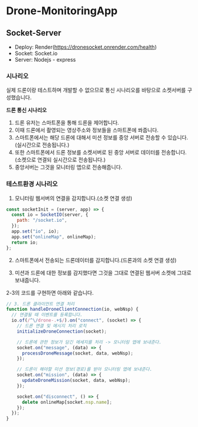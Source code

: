 # Drone-MonitoringApp

## Socket-Server

- Deploy: Render(https://dronesocket.onrender.com/health)
- Socket: Socket.io
- Server: Nodejs - express

### 시나리오

실제 드론이랑 테스트하며 개발할 수 없으므로 통신 시나리오를 바탕으로 소켓서버를 구성했습니다.

**드론 통신 시나리오**

1. 드론 유저는 스마트폰을 통해 드론을 제어합니다.
2. 이때 드론에서 촬영되는 영상주소와 정보들을 스마트폰에 쏴줍니다.
3. 스마트폰에서는 해당 드론에 대해서 미션 정보를 중앙 서버로 전송할 수 있습니다.(실시간으로 전송됩니다.)
4. 또한 스마트폰에서 드론 정보를 소켓서버로 된 중앙 서버로 데이터를 전송합니다.(소켓으로 연결되 실시간으로 전송됩니다.)
5. 중앙서버는 그것을 모니터링 앱으로 전송해줍니다.

### 테스트환경 시나리오

1. 모니터링 웹서버의 연결을 감지합니다.(소켓 연결 생성)

```js
const socketInit = (server, app) => {
  const io = SocketIO(server, {
    path: "/socket.io",
  });
  app.set("io", io);
  app.set("onlineMap", onlineMap);
  return io;
};
```

2. 스마트폰에서 전송되는 드론데이터를 감지합니다.(드론과의 소켓 연결 생성)

3. 미션과 드론에 대한 정보를 감지했다면 그것을 그대로 연결된 웹서버 소켓에 그대로 보내줍니다.

2-3의 코드를 구현하면 아래와 같습니다.

```js
// 3. 드론 클라이언트 연결 처리
function handleDroneClientConnection(io, webNsp) {
  // 연결될 때 이벤트를 등록합니다.
  io.of(/^\/drone-.+$/).on("connect", (socket) => {
    // 드론 연결 및 메시지 처리 로직
    initializeDroneConnection(socket);

    // 드론에 관한 정보가 담긴 메세지를 처리 -> 모니터링 앱에 보내준다.
    socket.on("message", (data) => {
      processDroneMessage(socket, data, webNsp);
    });

    // 드론이 해야할 미션 정보(경로)를 받아 모니터링 앱에 보내준다.
    socket.on("mission", (data) => {
      updateDroneMission(socket, data, webNsp);
    });

    socket.on("disconnect", () => {
      delete onlineMap[socket.nsp.name];
    });
  });
}
```
